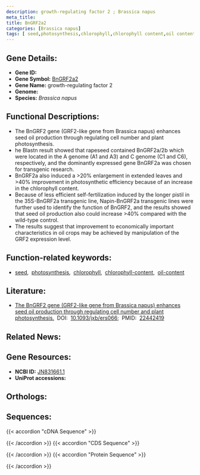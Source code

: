 ```yaml
---
description: growth-regulating factor 2 ; Brassica napus
meta_title:
title: BnGRF2a2
categories: [Brassica napus]
tags: [ seed,photosynthesis,chlorophyll,chlorophyll content,oil content ]
---
```


## Gene Details:
- **Gene ID:** []()
- **Gene Symbol:** <u>BnGRF2a2</u>
- **Gene Name:** growth-regulating factor 2
- **Genome:** []()
- **Species:** *Brassica napus*

## Functional Descriptions:
   - The BnGRF2 gene (GRF2-like gene from Brassica napus) enhances seed oil production through regulating cell number and plant photosynthesis.
   - he Blastn result showed that rapeseed contained BnGRF2a/2b which were located in the A genome (A1 and A3) and C genome (C1 and C6), respectively, and the dominantly expressed gene BnGRF2a was chosen for transgenic research.
   - BnGRF2a also induced a >20% enlargement in extended leaves and >40% improvement in photosynthetic efficiency because of an increase in the chlorophyll content.
   - Because of less efficient self-fertilization induced by the longer pistil in the 35S-BnGRF2a transgenic line, Napin-BnGRF2a transgenic lines were further used to identify the function of BnGRF2, and the results showed that seed oil production also could increase >40% compared with the wild-type control.
   - The results suggest that improvement to economically important characteristics in oil crops may be achieved by manipulation of the GRF2 expression level.

## Function-related keywords:
   - [seed](/tags/seed/),&nbsp;&nbsp;[photosynthesis](/tags/photosynthesis/),&nbsp;&nbsp;[chlorophyll](/tags/chlorophyll/),&nbsp;&nbsp;[chlorophyll-content](/tags/chlorophyll-content/),&nbsp;&nbsp;[oil-content](/tags/oil-content/)

## Literature:
   - [The BnGRF2 gene (GRF2-like gene from Brassica napus) enhances seed oil production through regulating cell number and plant photosynthesis.](https://doi.org/10.1093/jxb/ers066)&nbsp;&nbsp;DOI:&nbsp;&nbsp;[10.1093/jxb/ers066](https://doi.org/10.1093/jxb/ers066);&nbsp;&nbsp;PMID:&nbsp;&nbsp;[22442419](https://pubmed.ncbi.nlm.nih.gov/22442419/)

## Related News:

## Gene Resources:
- **NCBI ID:**  [JN831661.1](https://www.ncbi.nlm.nih.gov/gene/?term=JN831661.1)
- **UniProt accessions:**  [](https://www.uniprot.org/uniprotkb//entry)

## Orthologs:

## Sequences:
{{< accordion "cDNA Sequence" >}}

{{< /accordion >}}
{{< accordion "CDS Sequence" >}}

{{< /accordion >}}
{{< accordion "Protein Sequence" >}}

{{< /accordion >}}
